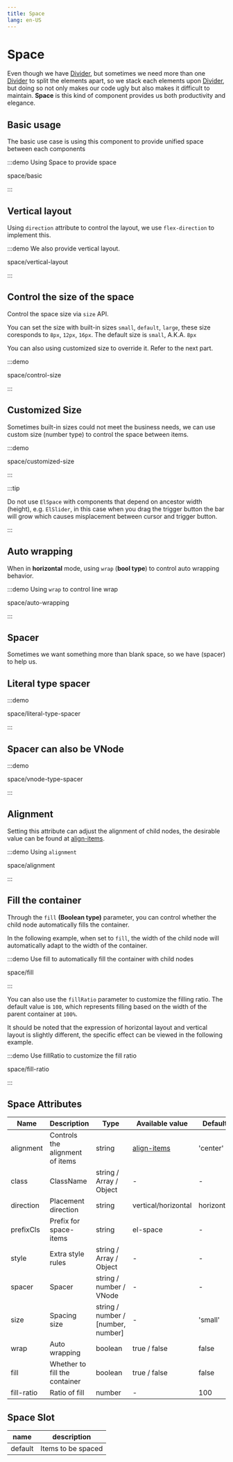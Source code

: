 ```yaml
---
title: Space
lang: en-US
---
```


# Space

Even though we have [Divider](/en-US/component/divider), but sometimes we need more than one [Divider](/en-US/component/divider) to split the elements apart, so we stack each elements upon [Divider](/en-US/component/divider), but doing so not only makes our code ugly but also makes it difficult to maintain. **Space** is this kind of component provides us both productivity and elegance.

## Basic usage

The basic use case is using this component to provide unified space between each components

:::demo Using Space to provide space

space/basic

:::

## Vertical layout

Using `direction` attribute to control the layout, we use `flex-direction` to implement this.

:::demo We also provide vertical layout.

space/vertical-layout

:::

## Control the size of the space

Control the space size via `size` API.

You can set the size with built-in sizes `small`, `default`, `large`, these size coresponds to `8px`, `12px`, `16px`. The default size is `small`, A.K.A. `8px`

You can also using customized size to override it. Refer to the next part.

:::demo

space/control-size

:::

## Customized Size

Sometimes built-in sizes could not meet the business needs, we can use custom size (number type) to control the space between items.

:::demo

space/customized-size

:::

:::tip

Do not use `ElSpace` with components that depend on ancestor width (height), e.g. `ElSlider`, in this case when you drag the trigger button the bar will grow which causes misplacement between cursor and trigger button.

:::

## Auto wrapping

When in **horizontal** mode, using `wrap` (**bool type**) to control auto wrapping behavior.

:::demo Using `wrap` to control line wrap

space/auto-wrapping

:::

## Spacer

Sometimes we want something more than blank space, so we have (spacer) to help us.

## Literal type spacer

:::demo

space/literal-type-spacer

:::

## Spacer can also be VNode

:::demo

space/vnode-type-spacer

:::

## Alignment

Setting this attribute can adjust the alignment of child nodes, the desirable value can be found at [align-items](https://developer.mozilla.org/en-US/docs/Web/CSS/align-items).

:::demo Using `alignment`

space/alignment

:::

## Fill the container

Through the `fill` **(Boolean type)** parameter, you can control whether the child node automatically fills the container.

In the following example, when set to `fill`, the width of the child node will automatically adapt to the width of the container.

:::demo Use fill to automatically fill the container with child nodes

space/fill

:::

You can also use the `fillRatio` parameter to customize the filling ratio. The default value is `100`, which represents filling based on the width of the parent container at `100%`.

It should be noted that the expression of horizontal layout and vertical layout is slightly different, the specific effect can be viewed in the following example.

:::demo Use fillRatio to customize the fill ratio

space/fill-ratio

:::

## Space Attributes

| Name       | Description                     | Type                               | Available value                                                             | Default    |
| ---------- | ------------------------------- | ---------------------------------- | --------------------------------------------------------------------------- | ---------- |
| alignment  | Controls the alignment of items | string                             | [align-items](https://developer.mozilla.org/en-US/docs/Web/CSS/align-items) | 'center'   |
| class      | ClassName                       | string / Array / Object            | -                                                                           | -          |
| direction  | Placement direction             | string                             | vertical/horizontal                                                         | horizontal |
| prefixCls  | Prefix for space-items          | string                             | el-space                                                                    | -          |
| style      | Extra style rules               | string / Array / Object            | -                                                                           | -          |
| spacer     | Spacer                          | string / number / VNode            | -                                                                           | -          |
| size       | Spacing size                    | string / number / [number, number] | -                                                                           | 'small'    |
| wrap       | Auto wrapping                   | boolean                            | true / false                                                                | false      |
| fill       | Whether to fill the container   | boolean                            | true / false                                                                | false      |
| fill-ratio | Ratio of fill                   | number                             | -                                                                           | 100        |

## Space Slot

| name    | description        |
| ------- | ------------------ |
| default | Items to be spaced |
